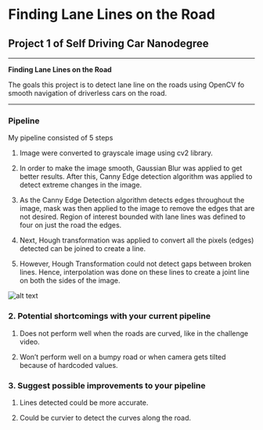# **Finding Lane Lines on the Road** 

## Project 1 of Self Driving Car Nanodegree

---

**Finding Lane Lines on the Road**

The goals this project is to detect lane line on the roads using OpenCV fo smooth navigation of driverless cars on the road.


[//]: # (Image References)

[image1]: ./examples/grayscale.jpg "Grayscale"

---

### Pipeline

My pipeline consisted of 5 steps

1. Image were converted to grayscale image using cv2 library.

2. In order to make the image smooth, Gaussian Blur was applied to get better results. After this, Canny Edge detection
 algorithm was applied to detect extreme changes in the image.

3. As the Canny Edge Detection algorithm detects edges throughout the image, mask was then applied to the image to remove the edges that are not desired. Region of interest bounded with lane lines was defined to four on just the road the edges.

4. Next, Hough transformation was applied to convert all the pixels (edges) detected can be joined to create a line.

5. However, Hough Transformation could not detect gaps between broken lines. Hence, interpolation was done on these lines to create a joint line on both the sides of the image.


![alt text][image1]


### 2. Potential shortcomings with your current pipeline

1. Does not perform well when the roads are curved, like in the challenge video. 

2. Won’t perform well on a bumpy road or when camera gets tilted because of hardcoded values.


### 3. Suggest possible improvements to your pipeline

1. Lines detected could be more accurate. 

2. Could be curvier to detect the curves along the road.

